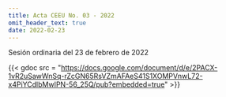 ```yaml
---
title: Acta CEEU No. 03 - 2022
omit_header_text: true
date: 2022-02-23
---
```


Sesión ordinaria del 23 de febrero de 2022 

{{< gdoc src = "https://docs.google.com/document/d/e/2PACX-1vR2uSawWnSq-rZcGN65RsVZmAFAeS41S1XOMPVnwL72-x4PiYCdlbMwIPN-56_25Q/pub?embedded=true" >}}
